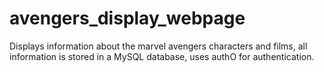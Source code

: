 # avengers_display_webpage
Displays information about the marvel avengers characters and films, all information is stored in a MySQL database, uses authO for authentication.

